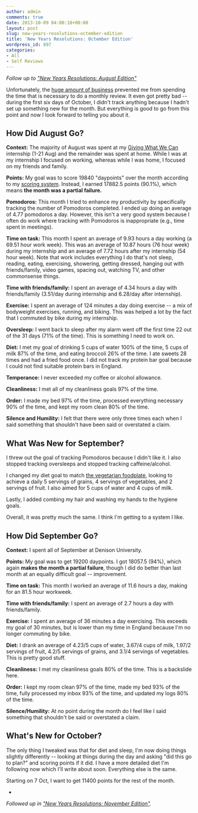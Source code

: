 ```yaml
---
author: admin
comments: true
date: 2013-10-09 04:00:18+00:00
layout: post
slug: new-years-resolutions-octember-edition
title: 'New Years Resolutions: Octember Edition'
wordpress_id: 897
categories:
- All
- Self Reviews
---
```


_Follow up to ["New Years Resolutions: August Edition"](http://www.everydayutilitarian.com/essays/new-years-resolutions-august-edition/)_

Unfortunately, the [huge amount of business](http://www.everydayutilitarian.com/essays/what-have-i-been-doing/) prevented me from spending the time that is necessary to do a monthly review.  It even got pretty bad -- during the first six days of October, I didn't track anything because I hadn't set up something new for the month.  But everything is good to go from this point and now I look forward to telling you about it.<!-- more -->






## How Did August Go?


**Context:** The majority of August was spent at my [Giving What We Can](http://www.givingwhatwecan.org) internship (1-21 Aug) and the remainder was spent at home.  While I was at my internship I focused on working, whereas while I was home, I focused on my friends and family.

**Points:** My goal was to score 19840 "daypoints" over the month according to my [scoring system](http://www.everydayutilitarian.com/essays/resolutions-update-june-edition/).  Instead, I earned 17882.5 points (90.1%), which means **the month was a partial failure.**

**Pomodoros:** This month I tried to enhance my productivity by specifically tracking the number of Pomodoros completed.  I ended up doing an average of 4.77 pomodoros a day.  However, this isn't a very good system because I often do work where tracking with Pomodoros is inappropriate (e.g., time spent in meetings).

**Time on task:** This month I spent an average of 9.93 hours a day working (a 69.51 hour work week).  This was an average of 10.87 hours (76 hour week) during my internship and an average of 7.72 hours after my internship (54 hour week).  Note that work includes everything I do that's not sleep, reading, eating, exercising, showering, getting dressed, hanging out with friends/family, video games, spacing out, watching TV, and other commonsense things.

**Time with friends/family:** I spent an average of 4.34 hours a day with friends/family (3.51/day during internship and 6.28/day after internship).

**Exercise:** I spent an average of 124 minutes a day doing exercise -- a mix of bodyweight exercises, running, and biking.  This was helped a lot by the fact that I commuted by bike during my internship.

**Oversleep:** I went back to sleep after my alarm went off the first time 22 out of the 31 days (71% of the time).  This is something I need to work on.

**Diet:** I met my goal of drinking 5 cups of water 100% of the time, 5 cups of milk 87% of the time, and eating broccoli 26% of the time.  I ate sweets 28 times and had a fried food once.  I did not track my protein bar goal because I could not find suitable protein bars in England.

**Temperance:** I never exceeded my coffee or alcohol allowance.

**Cleanliness:** I met all of my cleanliness goals 97% of the time.

**Order:** I made my bed 97% of the time, processed everything necessary 90% of the time, and kept my room clean 80% of the time.

**Silence and Humility:** I felt that there were only three times each when I said something that shouldn't have been said or overstated a claim.






## What Was New for September?


I threw out the goal of tracking Pomodoros because I didn't like it.  I also stopped tracking oversleeps and stopped tracking caffeine/alcohol.

I changed my diet goal to match [the vegetarian foodplate](http://www.chooseveg.com/foodplate), looking to achieve a daily 5 servings of grains, 4 servings of vegetables, and 2 servings of fruit.  I also aimed for 5 cups of water and 4 cups of milk.

Lastly, I added combing my hair and washing my hands to the hygiene goals.

Overall, it was pretty much the same.  I think I'm getting to a system I like.






## How Did September Go?


**Context:** I spent all of September at Denison University.

**Points:** My goal was to get 19200 daypoints.  I got 18057.5 (94%), which again **makes the month a partial failure**, though I did do better than last month at an equally difficult goal -- improvement.

**Time on task:** This month I worked an average of 11.6 hours a day, making for an 81.5 hour workweek.

**Time with friends/family:** I spent an average of 2.7 hours a day with friends/family.

**Exercise:** I spent an average of 36 minutes a day exercising.  This exceeds my goal of 30 minutes, but is lower than my time in England because I'm no longer commuting by bike.

**Diet:** I drank an average of 4.23/5 cups of water, 3.67/4 cups of milk, 1.97/2 servings of fruit, 4.2/5 servings of grains, and 3.1/4 servings of vegetables.  This is pretty good stuff.

**Cleanliness:** I met my cleanliness goals 80% of the time.  This is a backslide here.

**Order:** I kept my room clean 97% of the time, made my bed 93% of the time, fully processed my inbox 93% of the time, and updated my logs 80% of the time.

**Silence/Humility:** At no point during the month do I feel like I said something that shouldn't be said or overstated a claim.






## What's New for October?


The only thing I tweaked was that for diet and sleep, I'm now doing things slightly differently -- looking at things during the day and asking "did this go to plan?" and scoring points if it did.  I have a more detailed diet I'm following now which I'll write about soon.  Everything else is the same.

Starting on 7 Oct, I want to get 11400 points for the rest of the month.

-

_Followed up in ["New Years Resolutions: November Edition"](http://www.everydayutilitarian.com/essays/new-years-resolutions-november-edition/)._
